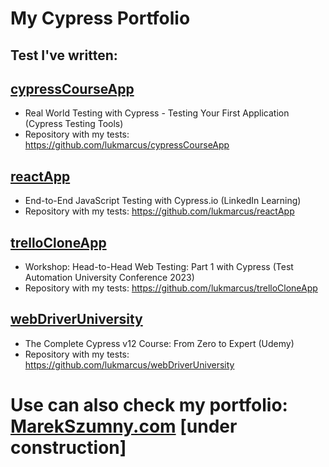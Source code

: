 # My Cypress Portfolio

## Test I've written:

## [cypressCourseApp](/cypressCourseApp)
- Real World Testing with Cypress - Testing Your First Application (Cypress Testing Tools)
- Repository with my tests: https://github.com/lukmarcus/cypressCourseApp

## [reactApp](/reactApp)
- End-to-End JavaScript Testing with Cypress.io (LinkedIn Learning)
- Repository with my tests: https://github.com/lukmarcus/reactApp

## [trelloCloneApp](/trelloCloneApp)
- Workshop: Head-to-Head Web Testing: Part 1 with Cypress (Test Automation University Conference 2023)
- Repository with my tests: https://github.com/lukmarcus/trelloCloneApp

## [webDriverUniversity](/webDriverUniversity)
- The Complete Cypress v12 Course: From Zero to Expert (Udemy)
- Repository with my tests: https://github.com/lukmarcus/webDriverUniversity

# Use can also check my portfolio: [MarekSzumny.com](https://marekszumny.com/) [under construction]
